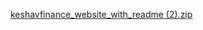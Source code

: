 [keshavfinance_website_with_readme (2).zip](https://github.com/user-attachments/files/22645561/keshavfinance_website_with_readme.2.zip)
